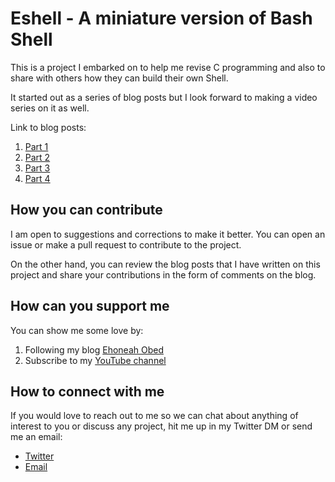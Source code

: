 # Eshell - A miniature version of Bash Shell
This is a project I embarked on to help me revise C programming and also to share with others how they can build their own Shell.

It started out as a series of blog posts but I look forward to making a video series on it as well.

Link to blog posts:
1. [Part 1](https://blog.ehoneahobed.com/building-a-simple-shell-in-c-part-1)
2. [Part 2](https://blog.ehoneahobed.com/building-a-simple-shell-in-c-part-2)
3. [Part 3](https://blog.ehoneahobed.com/building-a-simple-shell-in-c-part-3)
4. [Part 4](https://blog.ehoneahobed.com/building-a-simple-shell-in-c-part-4)

## How you can contribute
I am open to suggestions and corrections to make it better. You can open an issue or make a pull request to contribute to the project.

On the other hand, you can review the blog posts that I have written on this project and share your contributions in the form of comments on the blog.

## How can you support me
You can show me some love by:
1. Following my blog [Ehoneah Obed](https://hashnode.com/@ehoneahobed)
2. Subscribe to my [YouTube channel](https://youtube.com/@ehoneahobed?sub_confirmation=1) 

## How to connect with me
If you would love to reach out to me so we can chat about anything of interest to you or discuss any project, hit me up in my Twitter DM or send me an email:
- [Twitter](https://ehoneahobed.com/twitter)
- [Email](mailto:ehoneahobed@hotmail.com)